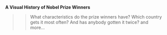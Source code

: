 **A Visual History of Nobel Prize Winners**
>> What characteristics do the prize winners have? Which country gets it most often? And has anybody gotten it twice? and more...
